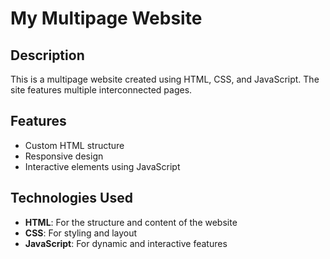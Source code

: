 
# My Multipage Website  



## Description  

This is a multipage website created using HTML, CSS, and JavaScript. The site features multiple interconnected pages.

## Features  

- Custom HTML structure  
- Responsive design  
- Interactive elements using JavaScript  


## Technologies Used  

- **HTML**: For the structure and content of the website  
- **CSS**: For styling and layout  
- **JavaScript**: For dynamic and interactive features  


